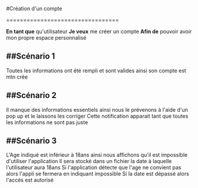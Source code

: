 #Création d'un compte

=================================

**En tant que** qu'utilisateur
**Je veux** me créer un compte
**Afin de** pouvoir avoir mon propre espace personnalisé

##Scénario 1
---------------------------------
Toutes les informations ont été rempli et sont valides ainsi son compte est mtn crée

##Scénario 2
---------------------------------
Il manque des informations essentiels ainsi nous le prévenons à l'aide d'un pop up et le laissons les corriger 
Cette notification apparait tant que toutes les informations ne sont pas juste

##Scénario 3
---------------------------------
L'Age indiqué est inférieur à 18ans ainsi nous affichons qu'il est impossible d'utiliser l'application 
Il sera stocké dans un fichier la date à laquelle l'utilisateur aura 18ans
Si l'application détecte que l'age ne convient pas alors l'appli se fermera en indiquant impossible
Si la date est dépassé alors l'accès est autorisé 